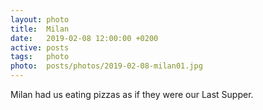 ```yaml
---
layout: photo
title:  Milan
date:   2019-02-08 12:00:00 +0200
active: posts
tags:   photo
photo:  posts/photos/2019-02-08-milan01.jpg
---
```


Milan had us eating pizzas as if they were our Last Supper.
